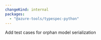 ```yaml
---
changeKind: internal
packages:
  - "@azure-tools/typespec-python"
---
```


Add test cases for orphan model serialization